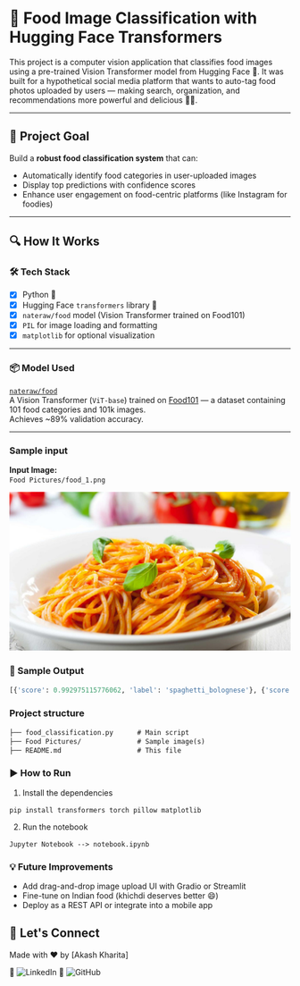 # 🍕 Food Image Classification with Hugging Face Transformers

This project is a computer vision application that classifies food images using a pre-trained Vision Transformer model from Hugging Face 🤖. It was built for a hypothetical social media platform that wants to auto-tag food photos uploaded by users — making search, organization, and recommendations more powerful and delicious 🍲✨.

---

## 🚀 Project Goal

Build a **robust food classification system** that can:
- Automatically identify food categories in user-uploaded images
- Display top predictions with confidence scores
- Enhance user engagement on food-centric platforms (like Instagram for foodies)

---

## 🔍 How It Works

### 🛠️ Tech Stack
- [x] Python 🐍
- [x] Hugging Face `transformers` library 🤗
- [x] `nateraw/food` model (Vision Transformer trained on Food101)
- [x] `PIL` for image loading and formatting
- [x] `matplotlib` for optional visualization

---

### 📦 Model Used

[`nateraw/food`](https://huggingface.co/nateraw/food)  
A Vision Transformer (`ViT-base`) trained on [Food101](https://data.vision.ee.ethz.ch/cvl/datasets_extra/food-101/) — a dataset containing 101 food categories and 101k images.  
Achieves ~89% validation accuracy.

---

### Sample input
**Input Image:**  
`Food Pictures/food_1.png`

![Sample Food Image](Food%20Pictures/food_1.png)

### 🧪 Sample Output

```python
[{'score': 0.992975115776062, 'label': 'spaghetti_bolognese'}, {'score': 0.0026719518937170506, 'label': 'spaghetti_carbonara'}, {'score': 0.0002339343773201108, 'label': 'ravioli'}, {'score': 0.00018298211216460913, 'label': 'pad_thai'}, {'score': 9.571584814693779e-05, 'label': 'ramen'}]
```


### Project structure
```
├── food_classification.py      # Main script
├── Food Pictures/              # Sample image(s)
├── README.md                   # This file
```


###  ▶️ How to Run
1. Install the dependencies

```
pip install transformers torch pillow matplotlib
```

2. Run the notebook
```
Jupyter Notebook --> notebook.ipynb
```

### 💡 Future Improvements

- Add drag-and-drop image upload UI with Gradio or Streamlit
- Fine-tune on Indian food (khichdi deserves better 😄)
- Deploy as a REST API or integrate into a mobile app



## 🤝 Let's Connect
Made with ❤️ by [Akash Kharita]

🔗 ![LinkedIn](https://www.linkedin.com/in/akash-k-609b12361/)
🐙 ![GitHub](https://github.com/Akashkharita)
